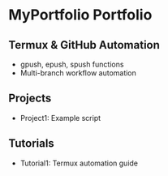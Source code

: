 # MyPortfolio Portfolio

## Termux & GitHub Automation
- gpush, epush, spush functions
- Multi-branch workflow automation

## Projects
- Project1: Example script

## Tutorials
- Tutorial1: Termux automation guide
